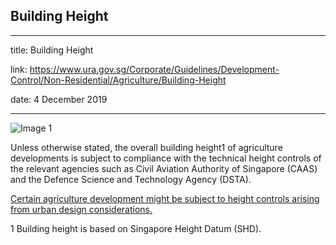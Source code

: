 ## Building Height
---
title: Building Height

link: https://www.ura.gov.sg/Corporate/Guidelines/Development-Control/Non-Residential/Agriculture/Building-Height

date: 4 December 2019

---


![Image 1](https://www.ura.gov.sg/-/media/Corporate/Guidelines/Development-control/Agriculture/Agriculture-Building-Height-2.jpg)



Unless otherwise stated, the overall building height1 of agriculture developments is subject to compliance with the technical height controls of the relevant agencies such as Civil Aviation Authority of Singapore (CAAS) and the Defence Science and Technology Agency (DSTA).

[Certain agriculture development might be subject to height controls arising from urban design considerations.](https://www.ura.gov.sg/-/media/Corporate/Guidelines/Development-control/Plan-Lodgement/Lim-Chu-Kang-Height-Control-Plan.jpg)

1 Building height is based on Singapore Height Datum (SHD).



